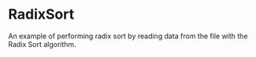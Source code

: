 # RadixSort
 An example of performing radix sort by reading data from the file with the Radix Sort algorithm.
